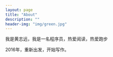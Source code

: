 ```yaml
---
layout: page
title: "About"
description: ""
header-img: "img/green.jpg"
---
```


我是黄志远，我是一名程序员，热爱阅读，热爱跑步

2016年，重新出发，开始写作。








